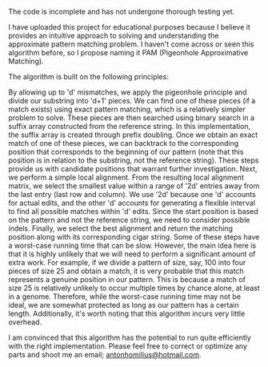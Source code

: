 
The code is incomplete and has not undergone thorough testing yet.

I have uploaded this project for educational purposes because I believe it provides an intuitive approach to solving and understanding the approximate pattern matching problem. I haven't come across or seen this algorithm before, so I propose naming it PAM (Pigeonhole Approximative Matching).

The algorithm is built on the following principles:

By allowing up to 'd' mismatches, we apply the pigeonhole principle and divide our substring into 'd+1' pieces. We can find one of these pieces (if a match exists) using exact pattern matching, which is a relatively simpler problem to solve. These pieces are then searched using binary search in a suffix array constructed from the reference string. In this implementation, the suffix array is created through prefix doubling. Once we obtain an exact match of one of these pieces, we can backtrack to the corresponding position that corresponds to the beginning of our pattern (note that this position is in relation to the substring, not the reference string). These steps provide us with candidate positions that warrant further investigation.
Next, we perform a simple local alignment. From the resulting local alignment matrix, we select the smallest value within a range of '2d' entries away from the last entry (last row and column). We use '2d' because one 'd' accounts for actual edits, and the other 'd' accounts for generating a flexible interval to find all possible matches within 'd' edits. Since the start position is based on the pattern and not the reference string, we need to consider possible indels. Finally, we select the best alignment and return the matching position along with its corresponding cigar string.
Some of these steps have a worst-case running time that can be slow. However, the main idea here is that it is highly unlikely that we will need to perform a significant amount of extra work. For example, if we divide a pattern of size, say, 100 into four pieces of size 25 and obtain a match, it is very probable that this match represents a genuine position in our pattern. This is because a match of size 25 is relatively unlikely to occur multiple times by chance alone, at least in a genome. Therefore, while the worst-case running time may not be ideal, we are somewhat protected as long as our pattern has a certain length. Additionally, it's worth noting that this algorithm incurs very little overhead.

I am convinced that this algorithm has the potential to run quite efficiently with the right implementation. Please feel free to correct or optimize any parts and shoot me an email; antonhomilius@hotmail.com.






